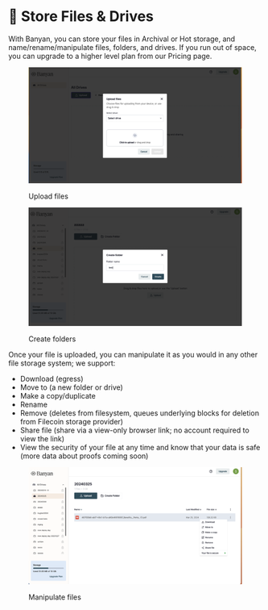 # 🎁 Store Files & Drives

With Banyan, you can store your files in Archival or Hot storage, and name/rename/manipulate files, folders, and drives. If you run out of space, you can upgrade to a higher level plan from our Pricing page.

<div>

<figure><img src="../../.gitbook/assets/Screenshot 2024-03-26 at 2.00.01 PM.png" alt=""><figcaption><p>Upload files</p></figcaption></figure>

 

<figure><img src="../../.gitbook/assets/Screenshot 2024-03-26 at 2.00.28 PM.png" alt=""><figcaption><p>Create folders</p></figcaption></figure>

</div>

Once your file is uploaded, you can manipulate it as you would in any other file storage system; we support:&#x20;

* Download (egress)
* Move to (a new folder or drive)
* Make a copy/duplicate
* Rename
* Remove (deletes from filesystem, queues underlying blocks for deletion from Filecoin storage provider)
* Share file (share via a view-only browser link; no account required to view the link)
* View the security of your file at any time and know that your data is safe (more data about proofs coming soon)

<figure><img src="../../.gitbook/assets/Screenshot 2024-03-26 at 2.02.40 PM.png" alt=""><figcaption><p>Manipulate files</p></figcaption></figure>

